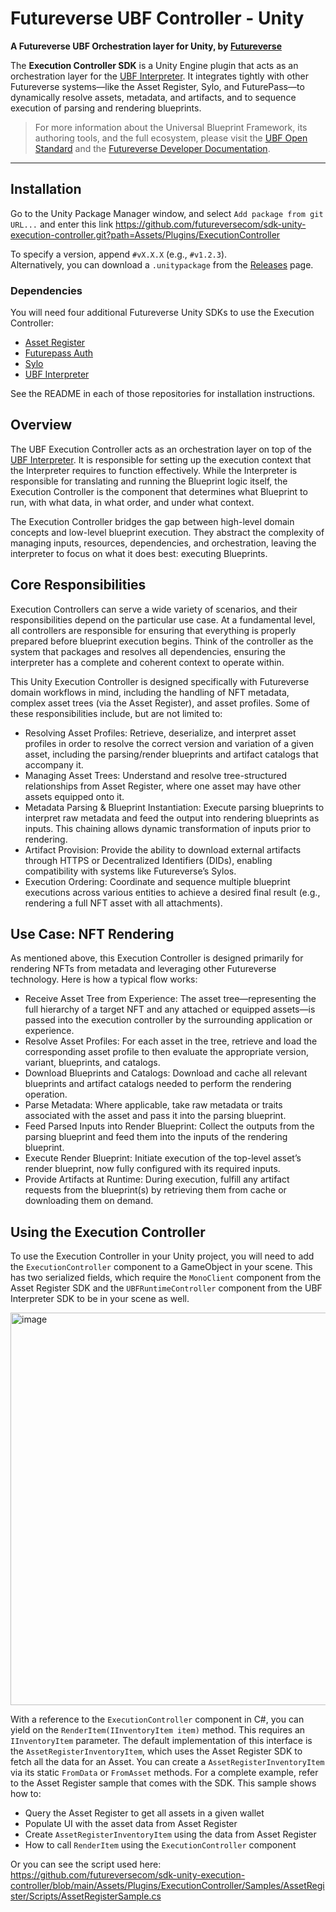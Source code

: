 # Futureverse UBF Controller - Unity

**A Futureverse UBF Orchestration layer for Unity, by [Futureverse](https://www.futureverse.com)**

The **Execution Controller SDK** is a Unity Engine plugin that acts as an orchestration layer for the [UBF Interpreter](https://github.com/futureversecom/sdk-unity-ubf). It integrates tightly with other Futureverse systems—like the Asset Register, Sylo, and FuturePass—to dynamically resolve assets, metadata, and artifacts, and to sequence execution of parsing and rendering blueprints.

> For more information about the Universal Blueprint Framework, its authoring tools, and the full ecosystem, please visit the [UBF Open Standard](https://ubfstandard.com/) and the [Futureverse Developer Documentation](https://docs.futureverse.com/build-an-asset/asset-creation).

---

## Installation

Go to the Unity Package Manager window, and select `Add package from git URL...` and enter this link https://github.com/futureversecom/sdk-unity-execution-controller.git?path=Assets/Plugins/ExecutionController

To specify a version, append `#vX.X.X` (e.g., `#v1.2.3`).  
Alternatively, you can download a `.unitypackage` from the [Releases](https://github.com/futureversecom/sdk-unity-execution-controller/releases) page.

### Dependencies
You will need four additional Futureverse Unity SDKs to use the Execution Controller:
* [Asset Register](https://github.com/futureversecom/sdk-unity-asset-register)
* [Futurepass Auth](https://github.com/futureversecom/sdk-unity-futurepass/)
* [Sylo](https://github.com/futureversecom/sdk-unity-sylo)
* [UBF Interpreter](https://github.com/futureversecom/sdk-unity-ubf)

See the README in each of those repositories for installation instructions.

## Overview

The UBF Execution Controller acts as an orchestration layer on top of the [UBF Interpreter](https://github.com/futureversecom/sdk-unity-ubf). It is responsible for setting up the execution context that the Interpreter requires to function effectively. While the Interpreter is responsible for translating and running the Blueprint logic itself, the Execution Controller is the component that determines what Blueprint to run, with what data, in what order, and under what context.

The Execution Controller bridges the gap between high-level domain concepts and low-level blueprint execution. They abstract the complexity of managing inputs, resources, dependencies, and orchestration, leaving the interpreter to focus on what it does best: executing Blueprints.
​
## Core Responsibilities

Execution Controllers can serve a wide variety of scenarios, and their responsibilities depend on the particular use case. At a fundamental level, all controllers are responsible for ensuring that everything is properly prepared before blueprint execution begins. Think of the controller as the system that packages and resolves all dependencies, ensuring the interpreter has a complete and coherent context to operate within.

This Unity Execution Controller is designed specifically with Futureverse domain workflows in mind, including the handling of NFT metadata, complex asset trees (via the Asset Register), and asset profiles. Some of these responsibilities include, but are not limited to:

* Resolving Asset Profiles: Retrieve, deserialize, and interpret asset profiles in order to resolve the correct version and variation of a given asset, including the parsing/render blueprints and artifact catalogs that accompany it.
* Managing Asset Trees: Understand and resolve tree-structured relationships from Asset Register, where one asset may have other assets equipped onto it.
* Metadata Parsing & Blueprint Instantiation: Execute parsing blueprints to interpret raw metadata and feed the output into rendering blueprints as inputs. This chaining allows dynamic transformation of inputs prior to rendering.
* Artifact Provision: Provide the ability to download external artifacts through HTTPS or Decentralized Identifiers (DIDs), enabling compatibility with systems like Futureverse’s Sylos.
* Execution Ordering: Coordinate and sequence multiple blueprint executions across various entities to achieve a desired final result (e.g., rendering a full NFT asset with all attachments).

## Use Case: NFT Rendering

As mentioned above, this Execution Controller is designed primarily for rendering NFTs from metadata and leveraging other Futureverse technology. Here is how a typical flow works:

* Receive Asset Tree from Experience: The asset tree—representing the full hierarchy of a target NFT and any attached or equipped assets—is passed into the execution controller by the surrounding application or experience.
* Resolve Asset Profiles: For each asset in the tree, retrieve and load the corresponding asset profile to then evaluate the appropriate version, variant, blueprints, and catalogs.
* Download Blueprints and Catalogs: Download and cache all relevant blueprints and artifact catalogs needed to perform the rendering operation.
* Parse Metadata: Where applicable, take raw metadata or traits associated with the asset and pass it into the parsing blueprint.
* Feed Parsed Inputs into Render Blueprint: Collect the outputs from the parsing blueprint and feed them into the inputs of the rendering blueprint.
* Execute Render Blueprint: Initiate execution of the top-level asset’s render blueprint, now fully configured with its required inputs.
* Provide Artifacts at Runtime: During execution, fulfill any artifact requests from the blueprint(s) by retrieving them from cache or downloading them on demand.

## Using the Execution Controller

To use the Execution Controller in your Unity project, you will need to add the `ExecutionController` component to a GameObject in your scene. This has two serialized fields, which require the `MonoClient` component from the Asset Register SDK and the `UBFRuntimeController` component from the UBF Interpreter SDK to be in your scene as well. 

<img width="612" height="628" alt="image" src="https://github.com/user-attachments/assets/c8dc002d-464f-489a-84c6-fa35f2d4d16a" />

With a reference to the `ExecutionController` component in C#, you can yield on the `RenderItem(IInventoryItem item)` method. This requires an `IInventoryItem` parameter. The default implementation of this interface is the `AssetRegisterInventoryItem`, which uses the Asset Register SDK to fetch all the data for an Asset. You can create a `AssetRegisterInventoryItem` via its static `FromData` or `FromAsset` methods. For a complete example, refer to the Asset Register sample that comes with the SDK. This sample shows how to:

* Query the Asset Register to get all assets in a given wallet
* Populate UI with the asset data from Asset Register
* Create `AssetRegisterInventoryItem` using the data from Asset Register
* How to call `RenderItem` using the `ExecutionController` component

Or you can see the script used here: https://github.com/futureversecom/sdk-unity-execution-controller/blob/main/Assets/Plugins/ExecutionController/Samples/AssetRegister/Scripts/AssetRegisterSample.cs
